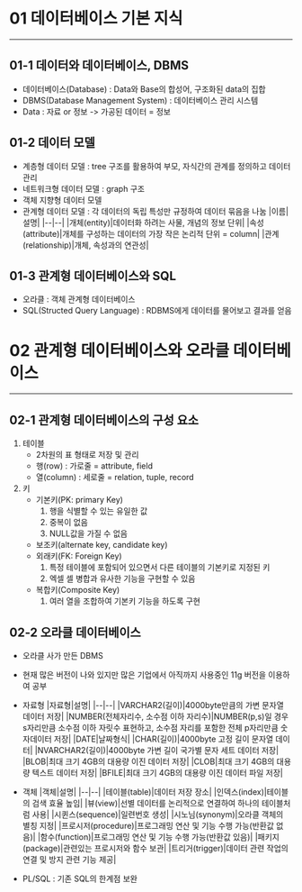 # 01 데이터베이스 기본 지식
---
## 01-1 데이터와 데이터베이스, DBMS
- 데이터베이스(Database) : Data와 Base의 합성어, 구조화된 data의 집합
- DBMS(Database Management System) : 데이터베이스 관리 시스템
- Data : 자료 or 정보 -> 가공된 데이터 = 정보

## 01-2 데이터 모델
- 계층형 데이터 모델 : tree 구조를 활용하여 부모, 자식간의 관계를 정의하고 데이터 관리
- 네트워크형 데이터 모델 : graph 구조
- 객체 지향형 데이터 모델
- 관계형 데이터 모델 : 각 데이터의 독립 특성만 규정하여 데이터 묶음을 나눔
    |이름|설명|
    |--|--|
    |개체(entity)|데이터화 하려는 사물, 개념의 정보 단위|
    |속성(attribute)|개체를 구성하는 데이터의 가장 작은 논리적 단위 = column|
    |관계(relationship)|개체, 속성과의 연관성|

## 01-3 관계형 데이터베이스와 SQL
- 오라클 : 객체 관계형 데이터베이스
- SQL(Structed Query Language) : RDBMS에게 데이터를 물어보고 결과를 얻음


# 02 관계형 데이터베이스와 오라클 데이터베이스
---

## 02-1 관계형 데이터베이스의 구성 요소
1. 테이블
    - 2차원의 표 형태로 저장 및 관리
    - 행(row) : 가로줄 = attribute, field
    - 열(column) : 세로줄 = relation, tuple, record
2. 키
    - 기본키(PK: primary Key)
        1. 행을 식별할 수 있는 유일한 값
        2. 중복이 없음
        3. NULL값을 가질 수 없음
    - 보조키(alternate key, candidate key)
    - 외래키(FK: Foreign Key)
        1. 특정 테이블에 포함되어 있으면서 다른 테이블의 기본키로 지정된 키
        2. 엑셀 셀 병합과 유사한 기능을 구현할 수 있음
    - 복합키(Composite Key)
        1. 여러 열을 조합하여 기본키 기능을 하도록 구현

## 02-2 오라클 데이터베이스
- 오라클 사가 만든 DBMS
- 현재 많은 버전이 나와 있지만 많은 기업에서 아직까지 사용중인 11g 버전을 이용하여 공부

- 자료형
    |자료형|설명|
    |--|--|
    |VARCHAR2(길이)|4000byte만큼의 가변 문자열 데이터 저장|
    |NUMBER(전체자리수, 소수점 이하 자리수)|NUMBER(p,s)일 경우 s자리만큼 소수점 이하 자릿수 표현하고, 소수점 자리를 포함한 전체 p자리만큼 숫자데이터 저장|
    |DATE|날짜형식|
    |CHAR(길이)|4000byte 고정 길이 문자열 데이터|
    |NVARCHAR2(길이)|4000byte 가변 길이 국가별 문자 세트 데이터 저장|
    |BLOB|최대 크기 4GB의 대용량 이진 데이터 저장|
    |CLOB|최대 크기 4GB의 대용량 텍스트 데이터 저장|
    |BFILE|최대 크기 4GB의 대용량 이진 데이터 파일 저장|

- 객체
    |객체|설명|
    |--|--|
    |테이블(table)|데이터 저장 장소|
    |인덱스(index)|테이블의 검색 효율 높임|
    |뷰(view)|선별 데이터를 논리적으로 연결하여 하나의 테이블처럼 사용|
    |시퀸스(sequence)|일련번호 생성|
    |시노님(synonym)|오라클 객체의 별칭 지정|
    |프로시저(procedure)|프로그래밍 연산 및 기능 수행 가능(반환값 없음)|
    |함수(function)|프로그래밍 연산 및 기능 수행 가능(반환값 있음)|
    |패키지(package)|관련있는 프로시저와 함수 보관|
    |트리거(trigger)|데이터 관련 작업의 연결 및 방지 관련 기능 제공|

- PL/SQL : 기존 SQL의 한계점 보완